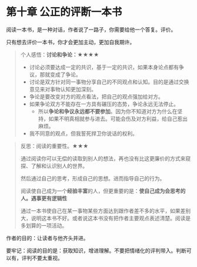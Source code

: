 # 第十章 公正的评断一本书

阅读一本书，是一种对话，作者说了一路子，你需要给他一个答复。评价。

只有想去评价一本书，你才会更加主动，更加自我期许。

> 个人感悟：**讨论和争论：**★★★★
>
> - 讨论必须要达成一定的共识，基于一定的共识，如果本身论点都有争议，那就变成了争论。
> - 讨论是双方针对同一事物分享自己的不同观点和认知。目的是通过交换意见来对事物认知更加深刻。
> - 争论是要改变对方的观点看法，把自己的观点强加给对方。
> - 如果争论双方不能存在一方具有碾压的态势，争论永远无法停止。
>   - 所以**争论和争议永远都不要参加**。因为你不知道对方为什么在坚持，如果不明真相就参与进去。可能会伤及对方利益，给自己惹出麻烦。
> - 我不同意的观点，但我誓死捍卫你说话的权利。

> 反思：阅读的重要性。★★★
>
> 通过阅读你可以无偿的读取到别人的想法，再也没有比这更廉价的方式来窥探、了解和认识别人的世界。
>
> 然后通过自己的思考，形成自己的思想。进而指导自己的行为。
>
> 阅读使自己成为一个**经验丰富**的人，但更重要的是：**使自己成为会思考的人。遇事更有逻辑性**
>
> 通过一本书使自己在某一事物某些方面达到跟作者差不多的水平，如果差别大，说明这本书不好。或者说这本书没有把作者主要观点表述清楚。阅读是多划算的一项活动。

作者的目的：让读者与他齐头并进。

要牢记：阅读的目的是：获取知识，增进理解。不要把情绪化的评判带入。判断可以有，评判不要太重视。